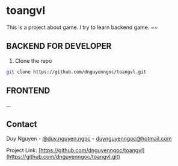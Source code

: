 # toangvl
This is a project about game. I try to learn backend game. ~~

## BACKEND FOR DEVELOPER

1. Clone the repo
```sh
git clone https://github.com/dnguyenngoc/toangvl.git
```

## FRONTEND
...

<!-- CONTACT -->
## Contact

Duy Nguyen - [@duy.nguyen.ngoc](https://instagram/duy.nguyen.ngoc) - duynguyenngoc@hotmail.com

Project Link: [https://github.com/dnguyenngoc/toangvl](https://github.com/dnguyenngoc/toangvl.git)
